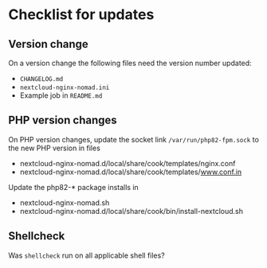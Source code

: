 # Checklist for updates

## Version change
On a version change the following files need the version number updated:
* `CHANGELOG.md`
* `nextcloud-nginx-nomad.ini`
* Example job in `README.md`

## PHP version changes
On PHP version changes, update the socket link `/var/run/php82-fpm.sock` to the new PHP version in files
* nextcloud-nginx-nomad.d/local/share/cook/templates/nginx.conf
* nextcloud-nginx-nomad.d/local/share/cook/templates/www.conf.in

Update the php82-* package installs in 
* nextcloud-nginx-nomad.sh
* nextcloud-nginx-nomad.d/local/share/cook/bin/install-nextcloud.sh

## Shellcheck
Was `shellcheck` run on all applicable shell files?
